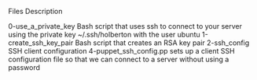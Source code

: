 Files                          Description

0-use_a_private_key            Bash script that uses ssh to connect to your server using the private key ~/.ssh/holberton with the user ubuntu 
1-create_ssh_key_pair          Bash script that creates an RSA key pair 
2-ssh_config                   SSH client configuration 
4-puppet_ssh_config.pp         sets up a client SSH configuration file so that we can connect to a server without using a password
